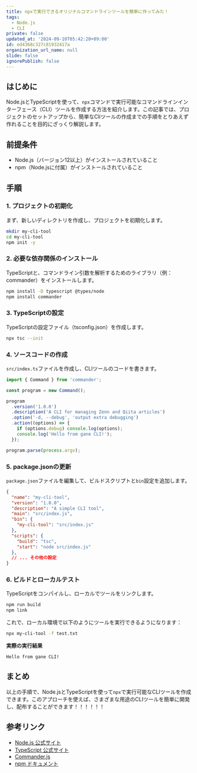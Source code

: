 ```yaml
---
title: npxで実行できるオリジナルコマンドラインツールを簡単に作ってみた！
tags:
  - Node.js
  - CLI
private: false
updated_at: '2024-09-10T05:42:20+09:00'
id: ed4368c327c81932417a
organization_url_name: null
slide: false
ignorePublish: false
---
```


## はじめに

Node.jsとTypeScriptを使って、`npx`コマンドで実行可能なコマンドラインインターフェース（CLI）ツールを作成する方法を紹介します。この記事では、プロジェクトのセットアップから、簡単なCliツールの作成までの手順をとりあえず作れることを目的にざっくり解説します。

## 前提条件

- Node.js（バージョン12以上）がインストールされていること
- npm（Node.jsに付属）がインストールされていること

## 手順

### 1. プロジェクトの初期化

まず、新しいディレクトリを作成し、プロジェクトを初期化します。

```bash
mkdir my-cli-tool
cd my-cli-tool
npm init -y
```

### 2. 必要な依存関係のインストール

TypeScriptと、コマンドライン引数を解析するためのライブラリ（例：commander）をインストールします。

```bash
npm install -D typescript @types/node
npm install commander
```

### 3. TypeScriptの設定

TypeScriptの設定ファイル（tsconfig.json）を作成します。

```bash
npx tsc --init
```

### 4. ソースコードの作成

`src/index.ts`ファイルを作成し、CLIツールのコードを書きます。

```typescript
import { Command } from 'commander';

const program = new Command();

program
  .version('1.0.0')
  .description('A CLI for managing Zenn and Qiita articles')
  .option('-d, --debug', 'output extra debugging')
  .action((options) => {
    if (options.debug) console.log(options);
    console.log('Hello from gane CLI!');
  });

program.parse(process.argv);
```

### 5. package.jsonの更新

`package.json`ファイルを編集して、ビルドスクリプトと`bin`設定を追加します。

```json
{
  "name": "my-cli-tool",
  "version": "1.0.0",
  "description": "A simple CLI tool",
  "main": "src/index.js",
  "bin": {
    "my-cli-tool": "src/index.js"
  },
  "scripts": {
    "build": "tsc",
    "start": "node src/index.js"
  },
  // ... その他の設定
}
```

### 6. ビルドとローカルテスト

TypeScriptをコンパイルし、ローカルでツールをリンクします。

```bash
npm run build
npm link
```

これで、ローカル環境で以下のようにツールを実行できるようになります：

```bash
npx my-cli-tool -f test.txt
```
**実際の実行結果**    
```
Hello from gane CLI!
```



## まとめ

以上の手順で、Node.jsとTypeScriptを使って`npx`で実行可能なCLIツールを作成できます。このアプローチを使えば、さまざまな用途のCLIツールを簡単に開発し、配布することができます！！！！！！

## 参考リンク

- [Node.js 公式サイト](https://nodejs.org/)
- [TypeScript 公式サイト](https://www.typescriptlang.org/)
- [Commander.js](https://github.com/tj/commander.js/)
- [npm ドキュメント](https://docs.npmjs.com/)
